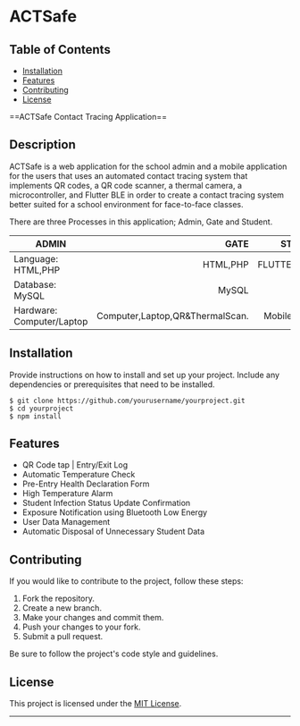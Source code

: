 
# ACTSafe  

## Table of Contents

- [Installation](#installation)
- [Features](#features)
- [Contributing](#contributing)
- [License](#license)

==ACTSafe Contact Tracing Application==

## Description

ACTSafe is a web application for the school admin 
and a mobile application for the users that uses an
automated contact tracing system that implements QR codes, 
a QR code scanner, a thermal camera, a microcontroller, and 
Flutter BLE in order to create a contact tracing system better 
suited for a school environment for face-to-face classes.

There are three Processes in this application; Admin, Gate and Student.

|		ADMIN		|		GATE		|		STUDENT			|
|-------------------------------|------------------------------:|-------------------------------------:	|
|Language:	HTML,PHP	|	HTML,PHP		|		FLUTTER,DART		|
|Database:	MySQL		|	MySQL			|		MySQL			|
|Hardware:	Computer/Laptop |Computer,Laptop,QR&ThermalScan.|		Mobile Device		|



## Installation

Provide instructions on how to install and set up your project. Include any dependencies or prerequisites that need to be installed.

```
$ git clone https://github.com/yourusername/yourproject.git
$ cd yourproject
$ npm install
```


## Features

- QR Code tap | Entry/Exit Log
- Automatic Temperature Check
- Pre-Entry Health Declaration Form
- High Temperature Alarm
- Student Infection Status Update Confirmation
- Exposure Notification using Bluetooth Low Energy
- User Data Management
- Automatic Disposal of Unnecessary Student Data

## Contributing

If you would like to contribute to the project, follow these steps:

1. Fork the repository.
2. Create a new branch.
3. Make your changes and commit them.
4. Push your changes to your fork.
5. Submit a pull request.

Be sure to follow the project's code style and guidelines.

## License

This project is licensed under the [MIT License](LICENSE).

---


